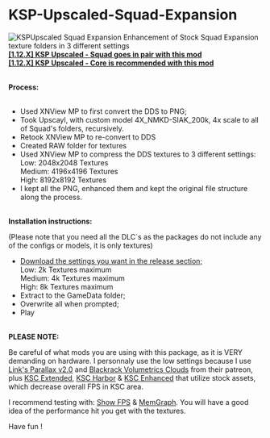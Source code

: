 # KSP-Upscaled-Squad-Expansion
<img src="https://i.postimg.cc/BnfD8wmq/KSP-Upscaled-Squad-Expansion.png" alt="KSPUpscaled Squad Expansion" />
Enhancement of Stock Squad Expansion texture folders in 3 different settings<br>
<b><a href="https://github.com/Lucke001/KSP-Upscaled-Squad">[1.12.X] KSP Upscaled - Squad goes in pair with this mod</a></b>
<br>
<b><a href="https://github.com/Lucke001/KSP-Upscaled-Core">[1.12.X] KSP Upscaled - Core is recommended with this mod</a></b>
<br>
<br>

<b>Process:</b><br><br>

- Used XNView MP to first convert the DDS to PNG;<br>
- Took Upscayl, with custom model 4X_NMKD-SIAK_200k, 4x scale to all of Squad's folders, recursively.<br>
- Retook XNView MP to re-convert to DDS<br>
- Created RAW folder for textures<br>
- Used XNView MP to compress the DDS textures to 3 different settings:<br>
  Low: 2048x2048 Textures<br>
  Medium: 4196x4196 Textures<br>
  High: 8192x8192 Textures<br>
- I kept all the PNG, enhanced them and kept the original file structure along the process.<br><br>


<b>Installation instructions:</b><br>

(Please note that you need all the DLC`s as the packages do not include any of the configs or models, it is only textures)<br>

- <a href="https://github.com/Lucke001/KSP-Upscaled-Squad-Expansion/releases">Download the settings you want in the release section;</a><br>
  Low: 2k Textures maximum<br>
  Medium: 4k Textures maximum<br>
  High: 8k Textures maximum<br>
- Extract to the GameData folder;
- Overwrite all when prompted;
- Play<br><br>


<b>PLEASE NOTE:</b>

Be careful of what mods you are using with this package, as it is VERY demanding on hardware. I personnaly use the low settings because I use <a href="https://www.patreon.com/linx_/posts">Link's Parallax v2.0</a> and <a href="https://www.patreon.com/blackrack/posts">Blackrack Volumetrics Clouds</a> from their patreon, plus <a href="https://github.com/JadeOfMaar/KSC_Extended">KSC Extended</a>, <a href="https://spacedock.info/mod/2306/KSC Harbor">KSC Harbor</a> & <a href="https://spacedock.info/mod/3654/KSC Enhanced">KSC Enhanced</a> that utilize stock assets, which decrease overall FPS in KSC area.

I recommend testing with: <a href="https://github.com/linuxgurugamer/ShowFPS">Show FPS</a> & <a href="https://github.com/linuxgurugamer/MemGraph">MemGraph</a>. You will have a good idea of the performance hit you get with the textures.

Have fun !
